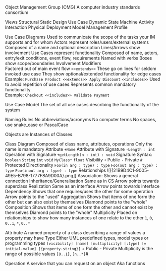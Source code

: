 Object Management Group (OMG)
	A computer industry standards consortium

Views
	Structural
		Static
		Design
		Use Case
	Dynamic
		State Machine
		Activity 
		Interaction
	Physical
		Deployment
	Model Management
		Profile

Use Case Diagrams
	Used to communicate the scope of the tasks your IM supports and for whom
	Actors represent roles/users/external systems
		Composed of a name and optional description
	Lines/Arrows show involvement 
	Use Cases represent functionality
		Composed of name, actors, entry/exit conditions, event flow, requirements
		Named with verbs
	Boxes show scope/boundaries
	Involvement Modifiers	
		Factored out of main event flow
		`<<extends>>`
			These go on lines for seldom invoked use case 
			They show optional/extended functionality for edge cases 
			Example:
				`Purchase Product <<extends>> Apply Discount`
		`<<includes>>`
			Used to avoid repetition of use cases
			Represents common mandatory functionality 			
			Example:
				`Checkout <<includes>> Validate Payment`

Use Case Model
	The set of all use cases describing the functionality of the system

Naming Rules
	No abbreviations/acronyms
	No computer terms
	No spaces, use snake_case or PascalCase

Objects are Instances of Classes

Class Diagram
	Composed of class name, attributes, operations
	Only the name is mandatory 
	Attribute
		`+Name`
	Attribute with Signature
		`-Length : int`
	Operation with Signature
		`+getLength(n : int) : void`
	Signature Syntax:
		`boolean`
		`String`
		`int`
		`void`
		`MyClass*`
		`float`
	Visibility
		`+` Public
		`-` Private
		`#` Protected
	Directionality
		`Foo(in arg : type) : type`
		`Foo(out arg : type) : type`
		`Foo(inout arg : type) : type`
	Relationships
		![[{21B9D4C1-9005-49E5-B798-1777F8A9D00A}.png]]
			Association:
				Shows a general connection
			Inheritance/Generalisation 
				Same as in CS
				Arrow points towards superclass
			Realization
				Same as an interface
				Arrow points towards interface
			Dependency
				Shows that one requires/uses the other for some operation
				Arrow points to the "used" 
			Aggregation
				Shows that items of one form the other but can also exist by themselves
				Diamond points to the "whole"
			Composition
				Shows that items of one form the other and cannot exist by themselves
				Diamond points to the "whole"
		Multiplicity
			Placed on relationships to show how many instances of one relate to the other
			`1`, `0`, `0..1`, `*`, `0..*`

Attribute
	A named property of a class describing a range of values a property may have
	Type
		Either UML predefined types, model types or programming types
	`[visibility] [name] [multiplicity] [:type] [= initial-value] [{property-string}]`
	+ Public
	- Private
	Multiplicity is the range of possible values
		`[0..1]`, `[n..*]`#

Operation
	A service that you can request on an object
	Aka functions
